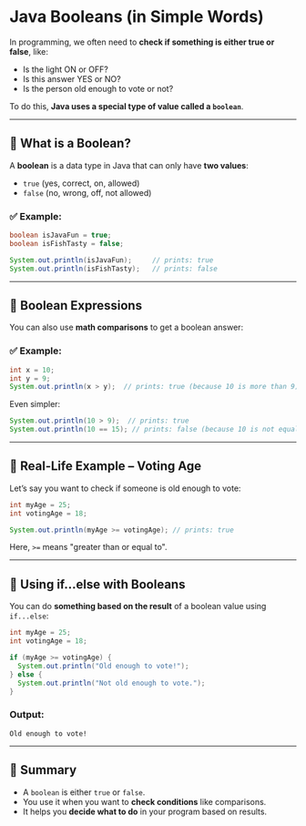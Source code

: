 # Java Booleans (in Simple Words)

In programming, we often need to **check if something is either true or false**, like:

- Is the light ON or OFF?  
- Is this answer YES or NO?  
- Is the person old enough to vote or not?

To do this, **Java uses a special type of value called a `boolean`**.

---

## 🔹 What is a Boolean?

A **boolean** is a data type in Java that can only have **two values**:

- `true` (yes, correct, on, allowed)
- `false` (no, wrong, off, not allowed)

### ✅ Example:
```java
boolean isJavaFun = true;
boolean isFishTasty = false;

System.out.println(isJavaFun);     // prints: true
System.out.println(isFishTasty);   // prints: false
```

---

## 🔹 Boolean Expressions

You can also use **math comparisons** to get a boolean answer:

### ✅ Example:
```java
int x = 10;
int y = 9;
System.out.println(x > y);  // prints: true (because 10 is more than 9)
```

Even simpler:
```java
System.out.println(10 > 9);  // prints: true
System.out.println(10 == 15); // prints: false (because 10 is not equal to 15)
```

---

## 🔹 Real-Life Example – Voting Age

Let’s say you want to check if someone is old enough to vote:

```java
int myAge = 25;
int votingAge = 18;

System.out.println(myAge >= votingAge); // prints: true
```

Here, `>=` means "greater than or equal to".

---

## 🔹 Using if...else with Booleans

You can do **something based on the result** of a boolean value using `if...else`:

```java
int myAge = 25;
int votingAge = 18;

if (myAge >= votingAge) {
  System.out.println("Old enough to vote!");
} else {
  System.out.println("Not old enough to vote.");
}
```

### Output:
```
Old enough to vote!
```

---

## 🎯 Summary

- A `boolean` is either `true` or `false`.
- You use it when you want to **check conditions** like comparisons.
- It helps you **decide what to do** in your program based on results.
